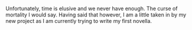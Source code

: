 Unfortunately, time is elusive and we never have enough. The curse of mortality I would say. Having said that however, I am a little taken in by my new project as I am currently trying to write my first novella. 
